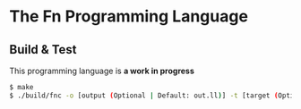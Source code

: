 # The Fn Programming Language

## Build & Test

This programming language is **a work in progress**

```bash
$ make
$ ./build/fnc -o [output (Optional | Default: out.ll)] -t [target (Optional | Default: FnTarget())]
```

